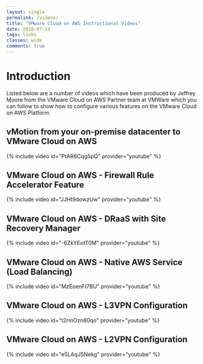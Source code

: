 ```yaml
---
layout: single
permalink: /videos/
title: "VMware Cloud on AWS Instructional Videos"
date: 2018-07-19
tags: links
classes: wide
comments: true
---
```

# Introduction

Listed below are a number of videos which have been produced by Jeffrey Moore from the VMware Cloud on AWS Partner team at VMWare which you can follow to show how to configure various features on the VMware Cloud on AWS Platform.

## vMotion from your on-premise datacenter to VMware Cloud on AWS

{% include video id="PtAR6Cqg5pQ" provider="youtube" %}

## VMware Cloud on AWS - Firewall Rule Accelerator Feature

{% include video id="JJHt9dowzUw" provider="youtube" %}

## VMware Cloud on AWS - DRaaS with Site Recovery Manager

{% include video id="-6ZkYEotT0M" provider="youtube" %}

## VMware Cloud on AWS - Native AWS Service (Load Balancing)

{% include video id="MzEoenFI7BU" provider="youtube" %}

## VMware Cloud on AWS - L3VPN Configuration

{% include video id="t2rmOzn80qo" provider="youtube" %}

## VMware Cloud on AWS - L2VPN Configuration

{% include video id="e5LAqJ5Nekg" provider="youtube" %}